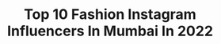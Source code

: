 ---
title: Top 10 Fashion Instagram Influencers In Mumbai In 2022
description: >-
  Find top fashion Instagram influencers in Mumbai in 2022. Most popular hashtags: #fashion #mumbai #instagood #photooftheday.
platform: Instagram
hits: 1616
text_top: Discover the best Instagram profiles on inBeat.
text_bottom: Our database holds 1616 Instagram influencers like this in Mumbai, India for you to pitch.
profiles:
  - username: "mj__romeo"
    fullname: >-
      FeNiL ChAuHaN™🍕
    bio: >-
      ! lifestyle🤘! Fashion influencer👔 ! Collaborations:- mjromeo222@gmail.com ! Surat💛 #mjromeo
    location: "India"
    followers: 93856
    engagement: 619
    commentsToLikes: 0.045926
    id: ck14jtu0im5js0i19e1so2a6l
    verified: false
    hashtags: "#mensfashion, #trends, #nightnight, #photography"
  - username: "xx_mr_dilwale_xx"
    fullname: >-
      🌈_丂_💦_ㄩ_🥀_尺_👅_卂_🌼_ﾌ_🌈
    bio: >-
      F//w 🌈🥀😍@morya_dhol_tasha_phatak . 𝕾𝖎𝖓𝖌𝖑𝖊_99%_😪 . 𝕯𝖍𝖔𝖑_𝖛𝖆𝖉𝖆𝖐_💙😇 . 𝕸𝖚𝖒𝖆𝖇𝖎_𝖐𝖍𝖆𝖗_🌍🔭 . 𝕯𝖒_𝖒𝖊_𝖋𝖔𝖗__𝖘𝖋𝖘_❤️ . 𝕷𝖔𝖌𝖎𝖓_27_𝖆𝖚𝖌🎂 .
    location: "India"
    followers: 10083
    engagement: 1308
    commentsToLikes: 0.034945
    id: ck9wfe8y2oha30j781yo6t4gd
    verified: false
    hashtags: "#support, #post, #photographylovers, #dholvadak"
  - username: "shanayas_"
    fullname: >-
      Shanaya S
    bio: >-
      Jack of all trades ✨ DJ & Content Creator since 2012 Email: Shanaya@ShanayaS.co - www.ShanayaS.co
    location: "India"
    followers: 73099
    engagement: 263
    commentsToLikes: 0.050822
    id: ck0ucofechbvp0i19s4l355cd
    verified: true
    hashtags: "#portraitsofindia, #goodvibesonly, #shanayadaily, #portraitshoot"
  - username: "adhunik_world"
    fullname: >-
      EESHA MAYENKAR | GOA
    bio: >-
      This is all out of soul, creativity and love🌺 Represented by: @inega.in Goa📍 || Mumbai
    location: "India"
    followers: 3144
    engagement: 1723
    commentsToLikes: 0.055065
    id: ck6tj0dz41rza0j71qfgb8u54
    verified: false
    hashtags: "#influencersofinstagram, #instagood, #goa, #portraitsofficial"
  - username: "thetrendylabel"
    fullname: >-
      BEAUTY BLOGGER | Youtuber
    bio: >-
      Fashion & Beauty blogger #contentcreator #youtuber To know a little about Lot❤️ DM for Collaboration
    location: "India"
    followers: 10186
    engagement: 486
    commentsToLikes: 0.037858
    id: ck0vuylwjmqq70i195yjyetxr
    verified: false
    hashtags: "#halloween, #makeuplovers, #photography, #hairstyle"
  - username: "imatulpatidar"
    fullname: >-
      ATUL PATIDAR
    bio: >-
      Fashion • Lifestyle • Travel 📍 : India 💌 : atulpatidar90@gmail.com
    location: "India"
    followers: 76184
    engagement: 82
    commentsToLikes: 0.011472
    id: ck15pq4naz3l60i19ryyp0ycv
    verified: false
    hashtags: "#staysafe, #indian, #plixxoinfluencer, #styleformen"
  - username: "_sweta_raj"
    fullname: >-
      Swêtā Räj
    bio: >-
      20🦋 Model and Actor with positive aura ✨ DM or Mail for collaboration 📩
    location: "India"
    followers: 4124
    engagement: 736
    commentsToLikes: 0.082837
    id: ck8td4ukw1vog0j787fkwzcwn
    verified: false
    hashtags: "#westside, #fitness, #modelsofinstagram, #streetfashion"
  - username: "ruchita.ghag"
    fullname: >-
      Ruchita Sanjay Ghag
    bio: >-
      Beauty • Skincare • Fashion ✨ Artist 🤍 👉🏻 DM / Mail for collaborations 📩 Join #ruchitaghag YouTube ⬇️
    location: "India"
    followers: 35180
    engagement: 711
    commentsToLikes: 0.032894
    id: ckapa9oiwvanb0i78s8ep1wqi
    verified: false
    hashtags: "#instagood, #fashionblogger, #traditionalmakeup, #ruchitaghag"
  - username: "poonam0111_"
    fullname: >-
      Poonam
    bio: >-
      Rise & Slay🌟 Dm/mail for work related queries
    location: "India"
    followers: 3827
    engagement: 1170
    commentsToLikes: 0.062538
    id: ck5zzggnmboxx0i140jsookt1
    verified: false
    hashtags: "#featureme, #jaipurjewellery, #makeupartistry, #makeup"
  - username: "sukaina_sultan"
    fullname: >-
      Sukaina Sultan
    bio: >-
      الحمد لله •👇🏻 My Josh id
    location: "India"
    followers: 41304
    engagement: 350
    commentsToLikes: 0.018122
    id: ck5zya4od9i7l0i14qmwfzjy0
    verified: false
    hashtags: "#kbye, #pictureoftheday, #instagram, #keepsupporting"
---